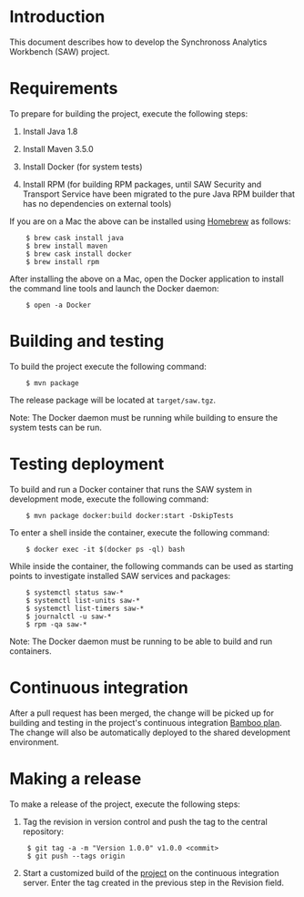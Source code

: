 # Introduction

This document describes how to develop the Synchronoss Analytics
Workbench (SAW) project.

# Requirements

To prepare for building the project, execute the following steps:

1. Install Java 1.8

2. Install Maven 3.5.0

3. Install Docker (for system tests)

4. Install RPM (for building RPM packages, until SAW Security and
   Transport Service have been migrated to the pure Java RPM builder
   that has no dependencies on external tools)

If you are on a Mac the above can be installed using [Homebrew] as
follows:

        $ brew cask install java
        $ brew install maven
        $ brew cask install docker
        $ brew install rpm

After installing the above on a Mac, open the Docker application to
install the command line tools and launch the Docker daemon:

        $ open -a Docker

[Homebrew]: http://brew.sh/

# Building and testing

To build the project execute the following command:

        $ mvn package
    
The release package will be located at `target/saw.tgz`.

Note: The Docker daemon must be running while building to ensure the
system tests can be run.

# Testing deployment

To build and run a Docker container that runs the SAW system in
development mode, execute the following command:

        $ mvn package docker:build docker:start -DskipTests

To enter a shell inside the container, execute the following command:

        $ docker exec -it $(docker ps -ql) bash

While inside the container, the following commands can be used as
starting points to investigate installed SAW services and packages:

        $ systemctl status saw-*
        $ systemctl list-units saw-*
        $ systemctl list-timers saw-*
        $ journalctl -u saw-*
        $ rpm -qa saw-*

Note: The Docker daemon must be running to be able to build and run
containers.

# Continuous integration

After a pull request has been merged, the change will be picked up for
building and testing in the project's continuous integration [Bamboo
plan].  The change will also be automatically deployed to the shared
development environment.

[Bamboo plan]: https://bamboo.synchronoss.net:8443/browse/BDA-BDASAW

# Making a release

To make a release of the project, execute the following steps:

1. Tag the revision in version control and push the tag to the central
   repository:

        $ git tag -a -m "Version 1.0.0" v1.0.0 <commit>
        $ git push --tags origin

2. Start a customized build of the [project] on the continuous
   integration server.  Enter the tag created in the previous step in
   the Revision field.

[project]: https://bamboo.synchronoss.net:8443/browse/BDA-BDASAW
